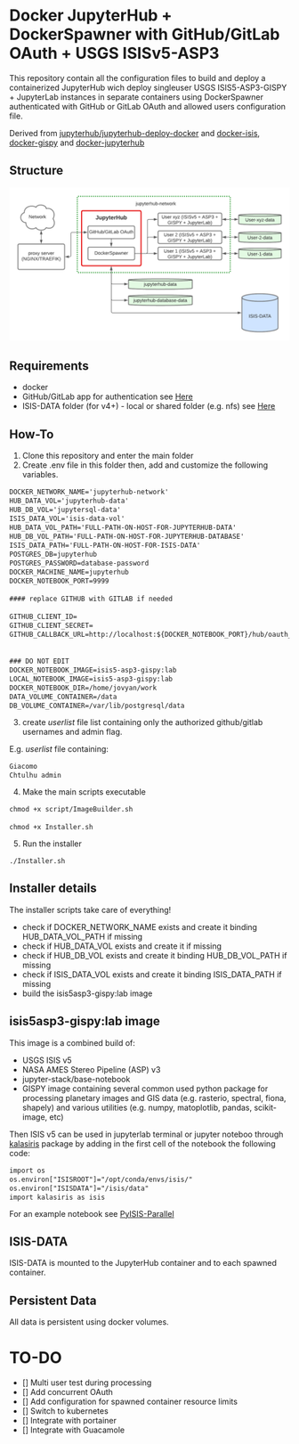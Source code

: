 # Docker JupyterHub + DockerSpawner with GitHub/GitLab OAuth + USGS ISISv5-ASP3

This repository contain all the configuration files to build and deploy a containerized JupyterHub wich deploy singleuser USGS ISIS5-ASP3-GISPY + JupyterLab instances in separate containers using DockerSpawner authenticated with GitHub or GitLab OAuth and allowed users configuration file.

Derived from [jupyterhub/jupyterhub-deploy-docker](https://github.com/jupyterhub/jupyterhub-deploy-docker) and [docker-isis](https://github.com/europlanet-gmap/docker-isis3), [docker-gispy](https://github.com/europlanet-gmap/docker-gispy) and [docker-jupyterhub](https://github.com/europlanet-gmap/docker-jupyterhub)


## Structure

<img src="ReadmeImages/scheme.png?raw=true" alt="Test Example"
	title="Test Example" width="1000"/>

## Requirements

* docker
* GitHub/GitLab app for authentication see [Here](https://docs.github.com/en/developers/apps/building-github-apps/creating-a-github-app)
* ISIS-DATA folder (for v4+) - local or shared folder (e.g. nfs) see [Here](https://github.com/USGS-Astrogeology/ISIS3)

## How-To

1) Clone this repository and enter the main folder
2) Create .env file in this folder then, add and customize the following variables.

```
DOCKER_NETWORK_NAME='jupyterhub-network'
HUB_DATA_VOL='jupyterhub-data'
HUB_DB_VOL='jupytersql-data'
ISIS_DATA_VOL='isis-data-vol'
HUB_DATA_VOL_PATH='FULL-PATH-ON-HOST-FOR-JUPYTERHUB-DATA'
HUB_DB_VOL_PATH='FULL-PATH-ON-HOST-FOR-JUPYTERHUB-DATABASE'
ISIS_DATA_PATH='FULL-PATH-ON-HOST-FOR-ISIS-DATA'
POSTGRES_DB=jupyterhub
POSTGRES_PASSWORD=database-password
DOCKER_MACHINE_NAME=jupyterhub
DOCKER_NOTEBOOK_PORT=9999

#### replace GITHUB with GITLAB if needed

GITHUB_CLIENT_ID=
GITHUB_CLIENT_SECRET=
GITHUB_CALLBACK_URL=http://localhost:${DOCKER_NOTEBOOK_PORT}/hub/oauth_callback


### DO NOT EDIT
DOCKER_NOTEBOOK_IMAGE=isis5-asp3-gispy:lab
LOCAL_NOTEBOOK_IMAGE=isis5-asp3-gispy:lab
DOCKER_NOTEBOOK_DIR=/home/jovyan/work
DATA_VOLUME_CONTAINER=/data
DB_VOLUME_CONTAINER=/var/lib/postgresql/data

```
3) create *userlist* file list containing only the authorized github/gitlab usernames and admin flag.

E.g. *userlist* file containing:
```
Giacomo
Chtulhu admin
```
4) Make the main scripts executable
```
chmod +x script/ImageBuilder.sh

chmod +x Installer.sh
```
5) Run the installer
```
./Installer.sh
```
## Installer details

The installer scripts take care of everything!

* check if DOCKER_NETWORK_NAME exists and create it binding HUB_DATA_VOL_PATH if missing
* check if HUB_DATA_VOL exists and create it if missing
* check if HUB_DB_VOL exists and create it binding HUB_DB_VOL_PATH if missing
* check if ISIS_DATA_VOL exists and create it binding ISIS_DATA_PATH if missing
* build the isis5asp3-gispy:lab image

## isis5asp3-gispy:lab image

This image is a combined build of:

* USGS ISIS v5
* NASA AMES Stereo Pipeline (ASP) v3
* jupyter-stack/base-notebook  
* GISPY image containing several common used python package for processing planetary images and GIS data (e.g. rasterio, spectral, fiona, shapely) and various utilities (e.g. numpy, matoplotlib, pandas, scikit-image, etc)

Then ISIS v5 can be used in jupyterlab terminal or jupyter noteboo through [kalasiris](https://github.com/rbeyer/kalasiris) package by adding in the first cell of the notebook the following code:
```
import os
os.environ["ISISROOT"]="/opt/conda/envs/isis/"
os.environ["ISISDATA"]="/isis/data"
import kalasiris as isis
```

For an example notebook see [PyISIS-Parallel](https://github.com/Hyradus/PyISIS-Parallel/tree/main/PyISIS-Parallel)

## ISIS-DATA

ISIS-DATA is mounted to the JupyterHub container and to each spawned container.

## Persistent Data

All data is persistent using docker volumes.

# TO-DO

* [] Multi user test during processing
* [] Add concurrent OAuth
* [] Add configuration for spawned container resource limits
* [] Switch to kubernetes
* [] Integrate with portainer
* [] Integrate with Guacamole
